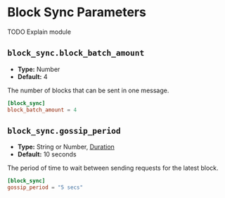 # Block Sync Parameters

TODO Explain module

## `block_sync.block_batch_amount`

- **Type:** Number
- **Default:** $4$

The number of blocks that can be sent in one message.

```toml
[block_sync]
block_batch_amount = 4
```

## `block_sync.gossip_period`

- **Type:** String or Number, [Duration](glossary#type-duration)
- **Default:** 10 seconds

The period of time to wait between sending requests for the latest block.

```toml
[block_sync]
gossip_period = "5 secs"
```
